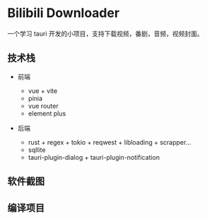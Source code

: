 # Bilibili Downloader

一个学习 tauri 开发的小项目，支持下载视频，番剧，音频，视频封面。

## 技术栈

- 前端
  - vue + vite
  - pinia
  - vue router
  - element plus

- 后端
  - rust + regex + tokio + reqwest + libloading + scrapper...
  - sqllite
  - tauri-plugin-dialog + tauri-plugin-notification

## 软件截图


## 编译项目

